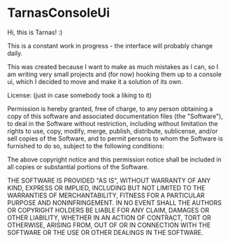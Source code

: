 # TarnasConsoleUi

Hi, this is Tarnas! :)

This is a constant work in progress - the interface will probably change daily.

This was created because I want to make as much mistakes as I can, so I am writing
very small projects and (for now) hooking them up to a console ui, which I 
decided to move and make it a solution of its own.

License: (just in case somebody took a liking to it)

Permission is hereby granted, free of charge, to any person obtaining a copy
of this software and associated documentation files (the "Software"), to deal
in the Software without restriction, including without limitation the rights
to use, copy, modify, merge, publish, distribute, sublicense, and/or sell
copies of the Software, and to permit persons to whom the Software is
furnished to do so, subject to the following conditions:

The above copyright notice and this permission notice shall be included in
all copies or substantial portions of the Software.

THE SOFTWARE IS PROVIDED "AS IS", WITHOUT WARRANTY OF ANY KIND, EXPRESS OR
IMPLIED, INCLUDING BUT NOT LIMITED TO THE WARRANTIES OF MERCHANTABILITY,
FITNESS FOR A PARTICULAR PURPOSE AND NONINFRINGEMENT. IN NO EVENT SHALL THE
AUTHORS OR COPYRIGHT HOLDERS BE LIABLE FOR ANY CLAIM, DAMAGES OR OTHER
LIABILITY, WHETHER IN AN ACTION OF CONTRACT, TORT OR OTHERWISE, ARISING FROM,
OUT OF OR IN CONNECTION WITH THE SOFTWARE OR THE USE OR OTHER DEALINGS IN
THE SOFTWARE.
